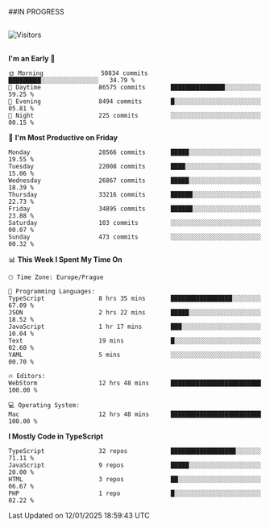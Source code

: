 ##IN PROGRESS
##
![Visitors](https://komarev.com/ghpvc/?username=petrbui&style=for-the-badge&label=Visitors+👀)



##
<!--
[![My GitHub stats](https://github-readme-stats.vercel.app/api?username=petrbui&theme=github_dark)](https://github.com/anuraghazra/github-readme-stats)

[![My wakatime stats](https://github-readme-stats.vercel.app/api/wakatime?username=petrbui&theme=github_dark)](https://github.com/anuraghazra/github-readme-stats)
-->
<!--START_SECTION:waka-->
**I'm an Early 🐤** 

```text
🌞 Morning                50834 commits       █████████░░░░░░░░░░░░░░░░   34.79 % 
🌆 Daytime                86575 commits       ███████████████░░░░░░░░░░   59.25 % 
🌃 Evening                8494 commits        █░░░░░░░░░░░░░░░░░░░░░░░░   05.81 % 
🌙 Night                  225 commits         ░░░░░░░░░░░░░░░░░░░░░░░░░   00.15 % 
```
📅 **I'm Most Productive on Friday** 

```text
Monday                   28566 commits       █████░░░░░░░░░░░░░░░░░░░░   19.55 % 
Tuesday                  22008 commits       ████░░░░░░░░░░░░░░░░░░░░░   15.06 % 
Wednesday                26867 commits       █████░░░░░░░░░░░░░░░░░░░░   18.39 % 
Thursday                 33216 commits       ██████░░░░░░░░░░░░░░░░░░░   22.73 % 
Friday                   34895 commits       ██████░░░░░░░░░░░░░░░░░░░   23.88 % 
Saturday                 103 commits         ░░░░░░░░░░░░░░░░░░░░░░░░░   00.07 % 
Sunday                   473 commits         ░░░░░░░░░░░░░░░░░░░░░░░░░   00.32 % 
```


📊 **This Week I Spent My Time On** 

```text
🕑︎ Time Zone: Europe/Prague

💬 Programming Languages: 
TypeScript               8 hrs 35 mins       █████████████████░░░░░░░░   67.09 % 
JSON                     2 hrs 22 mins       █████░░░░░░░░░░░░░░░░░░░░   18.52 % 
JavaScript               1 hr 17 mins        ███░░░░░░░░░░░░░░░░░░░░░░   10.04 % 
Text                     19 mins             █░░░░░░░░░░░░░░░░░░░░░░░░   02.60 % 
YAML                     5 mins              ░░░░░░░░░░░░░░░░░░░░░░░░░   00.70 % 

🔥 Editors: 
WebStorm                 12 hrs 48 mins      █████████████████████████   100.00 % 

💻 Operating System: 
Mac                      12 hrs 48 mins      █████████████████████████   100.00 % 
```

**I Mostly Code in TypeScript** 

```text
TypeScript               32 repos            ██████████████████░░░░░░░   71.11 % 
JavaScript               9 repos             █████░░░░░░░░░░░░░░░░░░░░   20.00 % 
HTML                     3 repos             ██░░░░░░░░░░░░░░░░░░░░░░░   06.67 % 
PHP                      1 repo              █░░░░░░░░░░░░░░░░░░░░░░░░   02.22 % 
```




 Last Updated on 12/01/2025 18:59:43 UTC
<!--END_SECTION:waka-->
